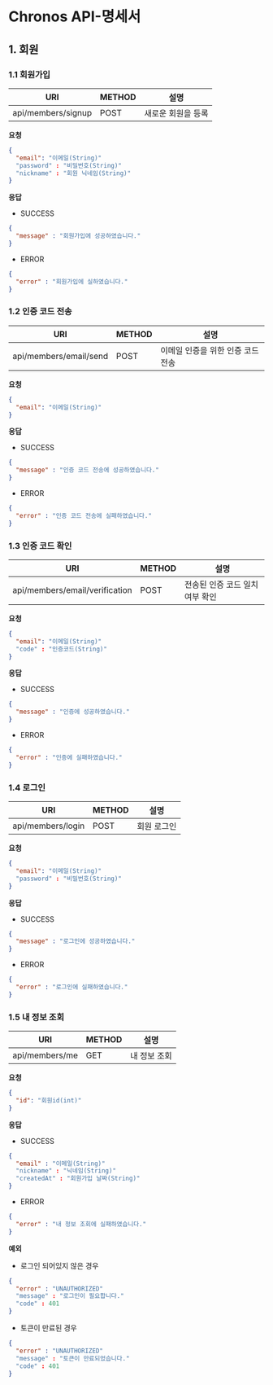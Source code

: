 # Chronos API-명세서


## 1. 회원

### 1.1 회원가입
| URI | METHOD | 설명 |
|---------------|------|-------|
| api/members/signup | POST | 새로운 회원을 등록 |

**요청**
```json
{
  "email": "이메일(String)"
  "password" : "비밀번호(String)"
  "nickname" : "회원 닉네임(String)"
}
```

**응답**

- SUCCESS
```json
{
  "message" : "회원가입에 성공하였습니다."  
}
```

- ERROR
```json
{
  "error" : "회원가입에 실하였습니다."
}
```

### 1.2 인증 코드 전송
| URI | METHOD | 설명 |
|---------------|------|-------|
| api/members/email/send | POST | 이메일 인증을 위한 인증 코드 전송 |

**요청**
```json
{
  "email": "이메일(String)"
}
```
**응답**

- SUCCESS
```json
{
  "message" : "인증 코드 전송에 성공하였습니다."
}
```

- ERROR
```json
{
  "error" : "인증 코드 전송에 실패하였습니다."
}
```

### 1.3 인증 코드 확인 
| URI | METHOD | 설명 |
|---------------|------|-------|
| api/members/email/verification | POST | 전송된 인증 코드 일치 여부 확인 |

**요청**
```json
{
  "email": "이메일(String)"
  "code" : "인증코드(String)"
}
```
**응답**

- SUCCESS
```json
{
  "message" : "인증에 성공하였습니다."  
}
```

- ERROR
```json
{
  "error" : "인증에 실패하였습니다."
}
```

### 1.4 로그인 
| URI | METHOD | 설명 |
|---------------|------|-------|
| api/members/login | POST | 회원 로그인 |

**요청**
```json
{
  "email": "이메일(String)"
  "password" : "비밀번호(String)"
}
```
**응답**

- SUCCESS
```json
{
  "message" : "로그인에 성공하였습니다."
}
```

- ERROR
```json
{
  "error" : "로그인에 실패하였습니다."
}
```

### 1.5 내 정보 조회 
| URI | METHOD | 설명 |
|---------------|------|-------|
| api/members/me | GET | 내 정보 조회 |

**요청**
```json
{
  "id": "회원id(int)"
}
```
**응답**

- SUCCESS
```json
{
  "email" : "이메일(String)"
  "nickname" : "닉네임(String)"
  "createdAt" : "회원가입 날짜(String)"
}
```

- ERROR
```json
{
  "error" : "내 정보 조회에 실패하였습니다."
}
```

**예외**

- 로그인 되어있지 않은 경우
```json
{
  "error" : "UNAUTHORIZED"
  "message" : "로그인이 필요합니다."
  "code" : 401
}
```
- 토큰이 만료된 경우
```json
{
  "error" : "UNAUTHORIZED"
  "message" : "토큰이 만료되었습니다."
  "code" : 401
}
```



